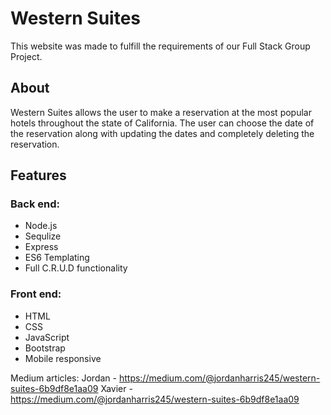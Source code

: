 
# Western Suites

This website was made to fulfill the requirements of our Full Stack Group Project.

## About

Western Suites allows the user to make a reservation at the most popular hotels throughout the state of California. The user can choose the date of the reservation along with updating the dates and completely deleting the reservation.





## Features 

### Back end:

- Node.js
- Sequlize
- Express
- ES6 Templating
- Full C.R.U.D functionality

### Front end:
- HTML
- CSS
- JavaScript
- Bootstrap
- Mobile responsive


Medium articles:  Jordan - https://medium.com/@jordanharris245/western-suites-6b9df8e1aa09
                  Xavier - https://medium.com/@jordanharris245/western-suites-6b9df8e1aa09
